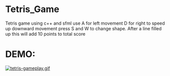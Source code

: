 # Tetris_Game
Tetris game using c++ and sfml
use A for left movement D for right
to speed up downward movement press S and W to change shape.
After a line filled up this will add 10 points to total score


# DEMO:
<a href="https://gifyu.com/image/FiM7"><img src="https://s2.gifyu.com/images/tetris-gameplay.gif" alt="tetris-gameplay.gif" border="0" /></a>
